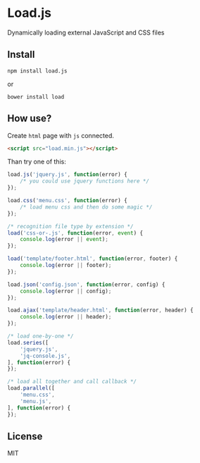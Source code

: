 # Load.js

Dynamically loading external JavaScript and CSS files 

## Install

```
npm install load.js
```

or

```
bower install load
```

## How use?
Create `html` page with `js` connected.

```html
<script src="load.min.js"></script>
```

Than try one of this:

```js
load.js('jquery.js', function(error) {
    /* you could use jquery functions here */
});

load.css('menu.css', function(error) {
    /* load menu css and then do some magic */
});

/* recognition file type by extension */
load('css-or-.js', function(error, event) {
    console.log(error || event);
});

load('template/footer.html', function(error, footer) {
    console.log(error || footer);
});

load.json('config.json', function(error, config) {
    console.log(error || config);
});

load.ajax('template/header.html', function(error, header) {
    console.log(error || header);
});

/* load one-by-one */
load.series([
    'jquery.js',
    'jq-console.js',
], function(error) {
});

/* load all together and call callback */
load.parallel([
    'menu.css',
    'menu.js',
], function(error) {
});
```

## License

MIT
